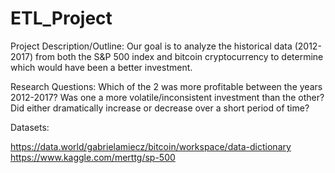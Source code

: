 # ETL_Project

Project Description/Outline:
Our goal is to analyze the historical data (2012-2017) from both the S&P 500 index and bitcoin cryptocurrency to determine which would have been a better investment.


Research Questions:
Which of the 2 was more profitable between the years 2012-2017?
Was one a more volatile/inconsistent investment than the other? 
Did either dramatically increase or decrease over a short period of time?

Datasets:

https://data.world/gabrielamiecz/bitcoin/workspace/data-dictionary
https://www.kaggle.com/merttg/sp-500
